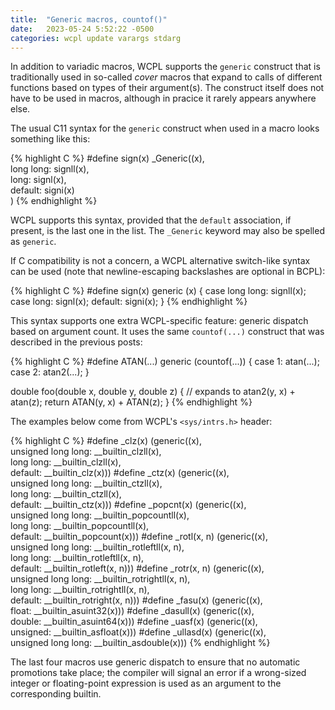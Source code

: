 ```yaml
---
title:  "Generic macros, countof()"
date:   2023-05-24 5:52:22 -0500
categories: wcpl update varargs stdarg
---
```


In addition to variadic macros, WCPL supports the `generic` construct that is
traditionally used in so-called *cover* macros that expand to calls of different
functions based on types of their argument(s). The construct itself does not have
to be used in macros, although in pracice it rarely appears anywhere else. 

<!--more-->

The usual C11 syntax for the `generic` construct when used in a macro looks 
something like this:

{% highlight C %}
#define sign(x) _Generic((x), \
  long long: signll(x), \
       long: signl(x),  \
    default: signi(x)   \
)
{% endhighlight %}

WCPL supports this syntax, provided that the `default` association, if present,
is the last one in the list. The `_Generic` keyword may also be spelled as `generic`.

If C compatibility is not a concern, a WCPL alternative switch-like syntax can be used
(note that newline-escaping backslashes are optional in BCPL):

{% highlight C %}
#define sign(x) generic (x) {
  case long long: signll(x);
  case      long: signl(x);
  default:        signi(x);
}
{% endhighlight %}

This syntax supports one extra WCPL-specific feature: generic dispatch based on
argument count. It uses the same `countof(...)` construct that was described in the
previous posts:

{% highlight C %}
#define ATAN(...) generic (countof(...)) { 
  case 1: atan(...); 
  case 2: atan2(...); 
}

double foo(double x, double y, double z) { 
  // expands to atan2(y, x) + atan(z);
  return ATAN(y, x) + ATAN(z); 
}
{% endhighlight %}


The examples below come from WCPL's `<sys/intrs.h>` header:

{% highlight C %}
#define _clz(x) (generic((x), \
    unsigned long long: __builtin_clzll(x), \
             long long: __builtin_clzll(x), \
               default: __builtin_clz(x)))
#define _ctz(x) (generic((x), \
    unsigned long long: __builtin_ctzll(x), \
             long long: __builtin_ctzll(x), \
               default: __builtin_ctz(x)))
#define _popcnt(x) (generic((x), \
    unsigned long long: __builtin_popcountll(x), \
             long long: __builtin_popcountll(x), \
               default: __builtin_popcount(x)))
#define _rotl(x, n) (generic((x), \
    unsigned long long: __builtin_rotleftll(x, n), \
             long long: __builtin_rotleftll(x, n), \
               default: __builtin_rotleft(x, n)))
#define _rotr(x, n) (generic((x), \
    unsigned long long: __builtin_rotrightll(x, n), \
             long long: __builtin_rotrightll(x, n), \
               default: __builtin_rotright(x, n)))
#define _fasu(x) (generic((x), \
                 float: __builtin_asuint32(x)))
#define _dasull(x) (generic((x), \
                double: __builtin_asuint64(x)))
#define _uasf(x) (generic((x), \
              unsigned: __builtin_asfloat(x)))
#define _ullasd(x) (generic((x), \
    unsigned long long: __builtin_asdouble(x)))
{% endhighlight %}

The last four macros use generic dispatch to ensure that no automatic
promotions take place; the compiler will signal an error if a wrong-sized
integer or floating-point expression is used as an argument to the
corresponding builtin.

